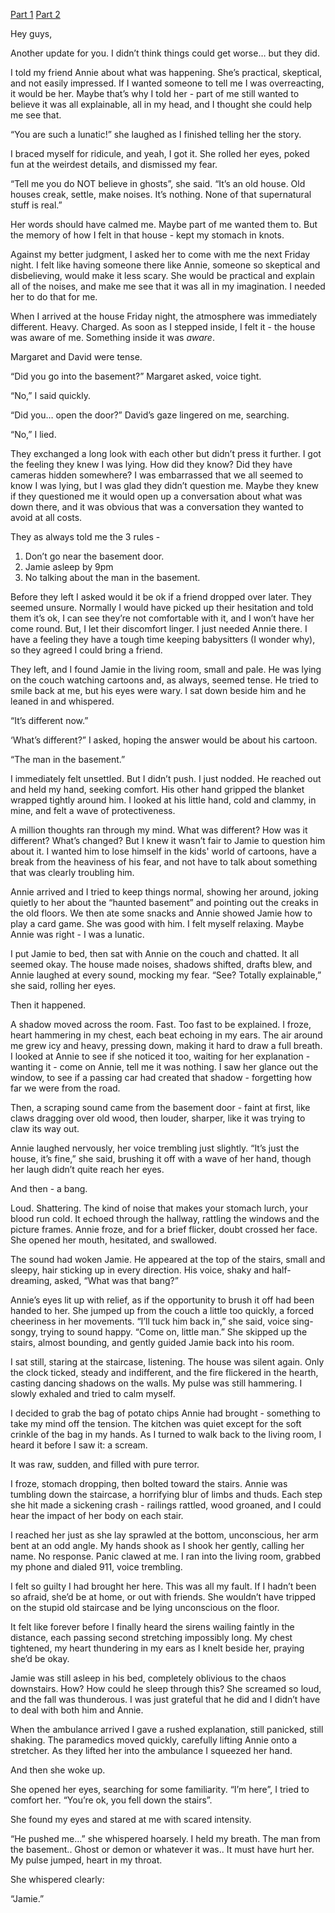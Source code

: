 [Part 1](https://www.reddit.com/r/nosleep/comments/1o17av8/babysitting_rule_dont_mention_the_man_in_the/) [Part 2](https://www.reddit.com/r/nosleep/comments/1o5slx4/babysitting_rule_dont_mention_the_man_in_the/) 

Hey guys,

Another update for you. I didn’t think things could get worse… but they did.

I told my friend Annie about what was happening. She’s practical, skeptical, and not easily impressed. If I wanted someone to tell me I was overreacting, it would be her. Maybe that’s why I told her - part of me still wanted to believe it was all explainable, all in my head, and I thought she could help me see that.

“You are such a lunatic!” she laughed as I finished telling her the story.

I braced myself for ridicule, and yeah, I got it. She rolled her eyes, poked fun at the weirdest details, and dismissed my fear.

“Tell me you do NOT believe in ghosts”, she said. “It’s an old house. Old houses creak, settle, make noises. It’s nothing. None of that supernatural stuff is real.”

Her words should have calmed me. Maybe part of me wanted them to. But the memory of how I felt in that house - kept my stomach in knots.

Against my better judgment, I asked her to come with me the next Friday night. I felt like having someone there like Annie, someone so skeptical and disbelieving, would make it less scary. She would be practical and explain all of the noises, and make me see that it was all in my imagination. I needed her to do that for me.

When I arrived at the house Friday night, the atmosphere was immediately different. Heavy. Charged. As soon as I stepped inside, I felt it - the house was aware of me. Something inside it was *aware*.

Margaret and David were tense. 

“Did you go into the basement?” Margaret asked, voice tight.

“No,” I said quickly.

“Did you… open the door?” David’s gaze lingered on me, searching.

“No,” I lied.

They exchanged a long look with each other but didn’t press it further. I got the feeling they knew I was lying. How did they know? Did they have cameras hidden somewhere? I was embarrassed that we all seemed to know I was lying, but I was glad they didn’t question me. Maybe they knew if they questioned me it would open up a conversation about what was down there, and it was obvious that was a conversation they wanted to avoid at all costs.

They as always told me the 3 rules - 

1. Don’t go near the basement door.
2. Jamie asleep by 9pm
3. No talking about the man in the basement.

Before they left I asked would it be ok if a friend dropped over later. They seemed unsure. Normally I would have picked up their hesitation and told them it’s ok, I can see they’re not comfortable with it, and I won’t have her come round. But, I let their discomfort linger. I just needed Annie there. I have a feeling they have a tough time keeping babysitters (I wonder why), so they agreed I could bring a friend.

They left, and I found Jamie in the living room, small and pale. He was lying on the couch watching cartoons and, as always, seemed tense. He tried to smile back at me, but his eyes were wary. I sat down beside him and he leaned in and whispered.

“It’s different now.”

‘What’s different?” I asked, hoping the answer would be about his cartoon.

“The man in the basement.”

I immediately felt unsettled. But I didn’t push. I just nodded. He reached out and held my hand, seeking comfort. His other hand gripped the blanket wrapped tightly around him. I looked at his little hand, cold and clammy, in mine, and felt a wave of protectiveness.

A million thoughts ran through my mind. What was different? How was it different? What’s changed? But I knew it wasn’t fair to Jamie to question him about it. I wanted him to lose himself in the kids' world of cartoons, have a break from the heaviness of his fear, and not have to talk about something that was clearly troubling him.

Annie arrived and I tried to keep things normal, showing her around, joking quietly to her about the “haunted basement” and pointing out the creaks in the old floors. We then ate some snacks and Annie showed Jamie how to play a card game. She was good with him. I felt myself relaxing. Maybe Annie was right - I was a lunatic.

I put Jamie to bed, then sat with Annie on the couch and chatted. It all seemed okay. The house made noises, shadows shifted, drafts blew, and Annie laughed at every sound, mocking my fear. “See? Totally explainable,” she said, rolling her eyes.

Then it happened.

A shadow moved across the room. Fast. Too fast to be explained. I froze, heart hammering in my chest, each beat echoing in my ears. The air around me grew icy and heavy, pressing down, making it hard to draw a full breath. I looked at Annie to see if she noticed it too, waiting for her explanation - wanting it - come on Annie, tell me it was nothing. I saw her glance out the window, to see if a passing car had created that shadow - forgetting how far we were from the road.

Then, a scraping sound came from the basement door - faint at first, like claws dragging over old wood, then louder, sharper, like it was trying to claw its way out.

Annie laughed nervously, her voice trembling just slightly. “It’s just the house, it’s fine,” she said, brushing it off with a wave of her hand, though her laugh didn’t quite reach her eyes.

And then - a bang.

Loud. Shattering. The kind of noise that makes your stomach lurch, your blood run cold. It echoed through the hallway, rattling the windows and the picture frames. Annie froze, and for a brief flicker, doubt crossed her face. She opened her mouth, hesitated, and swallowed. 

The sound had woken Jamie. He appeared at the top of the stairs, small and sleepy, hair sticking up in every direction. His voice, shaky and half-dreaming, asked, “What was that bang?”

Annie’s eyes lit up with relief, as if the opportunity to brush it off had been handed to her. She jumped up from the couch a little too quickly, a forced cheeriness in her movements. “I’ll tuck him back in,” she said, voice sing-songy, trying to sound happy. “Come on, little man.” She skipped up the stairs, almost bounding, and gently guided Jamie back into his room.

I sat still, staring at the staircase, listening. The house was silent again. Only the clock ticked, steady and indifferent, and the fire flickered in the hearth, casting dancing shadows on the walls. My pulse was still hammering. I slowly exhaled and tried to calm myself.

I decided to grab the bag of potato chips Annie had brought - something to take my mind off the tension. The kitchen was quiet except for the soft crinkle of the bag in my hands. As I turned to walk back to the living room, I heard it before I saw it: a scream.

It was raw, sudden, and filled with pure terror.

I froze, stomach dropping, then bolted toward the stairs. Annie was tumbling down the staircase, a horrifying blur of limbs and thuds. Each step she hit made a sickening crash - railings rattled, wood groaned, and I could hear the impact of her body on each stair.

I reached her just as she lay sprawled at the bottom, unconscious, her arm bent at an odd angle. My hands shook as I shook her gently, calling her name. No response. Panic clawed at me. I ran into the living room, grabbed my phone and dialed 911, voice trembling.

I felt so guilty I had brought her here. This was all my fault. If I hadn’t been so afraid, she’d be at home, or out with friends. She wouldn’t have tripped on the stupid old staircase and be lying unconscious on the floor.

It felt like forever before I finally heard the sirens wailing faintly in the distance, each passing second stretching impossibly long. My chest tightened, my heart thundering in my ears as I knelt beside her, praying she’d be okay.

Jamie was still asleep in his bed, completely oblivious to the chaos downstairs. How? How could he sleep through this? She screamed so loud, and the fall was thunderous. I was just grateful that he did and I didn’t have to deal with both him and Annie. 

When the ambulance arrived I gave a rushed explanation, still panicked, still shaking. The paramedics moved quickly, carefully lifting Annie onto a stretcher. As they lifted her into the ambulance I squeezed her hand.

And then she woke up.

She opened her eyes, searching for some familiarity. “I’m here”, I tried to comfort her. “You’re ok, you fell down the stairs”.

She found my eyes and stared at me with scared intensity. 

“He pushed me…” she whispered hoarsely. I held my breath. The man from the basement.. Ghost or demon or whatever it was.. It must have hurt her. My pulse jumped, heart in my throat.

She whispered clearly:

“Jamie.”